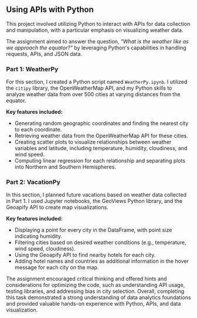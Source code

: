 ## Using APIs with Python

This project involved utilizing Python to interact with APIs for data collection and manipulation, with a particular emphasis on visualizing weather data.

The assignment aimed to answer the question, *"What is the weather like as we approach the equator?"* by leveraging Python's capabilities in handling requests, APIs, and JSON data.

### Part 1: WeatherPy

For this section, I created a Python script named `WeatherPy.ipynb`. I utilized the `citipy` library, the OpenWeatherMap API, and my Python skills to analyze weather data from over 500 cities at varying distances from the equator.

**Key features included:**
- Generating random geographic coordinates and finding the nearest city to each coordinate.
- Retrieving weather data from the OpenWeatherMap API for these cities.
- Creating scatter plots to visualize relationships between weather variables and latitude, including temperature, humidity, cloudiness, and wind speed.
- Computing linear regression for each relationship and separating plots into Northern and Southern Hemispheres.

### Part 2: VacationPy

In this section, I planned future vacations based on weather data collected in Part 1. I used Jupyter notebooks, the GeoViews Python library, and the Geoapify API to create map visualizations.

**Key features included:**
- Displaying a point for every city in the DataFrame, with point size indicating humidity.
- Filtering cities based on desired weather conditions (e.g., temperature, wind speed, cloudiness).
- Using the Geoapify API to find nearby hotels for each city.
- Adding hotel names and countries as additional information in the hover message for each city on the map.

The assignment encouraged critical thinking and offered hints and considerations for optimizing the code, such as understanding API usage, testing libraries, and addressing bias in city selection. Overall, completing this task demonstrated a strong understanding of data analytics foundations and provided valuable hands-on experience with Python, APIs, and data visualization.
